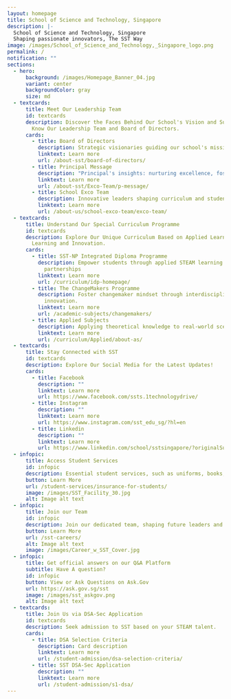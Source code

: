```yaml
---
layout: homepage
title: School of Science and Technology, Singapore
description: |-
  School of Science and Technology, Singapore
  Shaping passionate innovators, The SST Way
image: /images/School_of_Science_and_Technology,_Singapore_logo.png
permalink: /
notification: ""
sections:
  - hero:
      background: /images/Homepage_Banner_04.jpg
      variant: center
      backgroundColor: gray
      size: md
  - textcards:
      title: Meet Our Leadership Team
      id: textcards
      description: Discover the Faces Behind Our School's Vision and Success. Get to
        Know Our Leadership Team and Board of Directors.
      cards:
        - title: Board of Directors
          description: Strategic visionaries guiding our school's mission.
          linktext: Learn more
          url: /about-sst/board-of-directors/
        - title: Principal Message
          description: "Principal's insights: nurturing excellence, fostering growth"
          linktext: Learn more
          url: /about-sst/Exco-Team/p-message/
        - title: School Exco Team
          description: Innovative leaders shaping curriculum and student success.
          linktext: Learn more
          url: /about-us/school-exco-team/exco-team/
  - textcards:
      title: Understand Our Special Curriculum Programme
      id: textcards
      description: Explore Our Unique Curriculum Based on Applied Learning, Integrated
        Learning and Innovation.
      cards:
        - title: SST-NP Integrated Diploma Programme
          description: Empower students through applied STEAM learning and industry
            partnerships
          linktext: Learn more
          url: /curriculum/idp-homepage/
        - title: The ChangeMakers Programme
          description: Foster changemaker mindset through interdisciplinary learning and
            innovation.
          linktext: Learn more
          url: /academic-subjects/changemakers/
        - title: Applied Subjects
          description: Applying theoretical knowledge to real-world scenarios.
          linktext: Learn more
          url: /curriculum/Applied/about-as/
  - textcards:
      title: Stay Connected with SST
      id: textcards
      description: Explore Our Social Media for the Latest Updates!
      cards:
        - title: Facebook
          description: ""
          linktext: Learn more
          url: https://www.facebook.com/ssts.1technologydrive/
        - title: Instagram
          description: ""
          linktext: Learn more
          url: https://www.instagram.com/sst_edu_sg/?hl=en
        - title: Linkedin
          description: ""
          linktext: Learn more
          url: https://www.linkedin.com/school/sstsingapore/?originalSubdomain=sg
  - infopic:
      title: Access Student Services
      id: infopic
      description: Essential student services, such as uniforms, books, and insurance.
      button: Learn More
      url: /student-services/insurance-for-students/
      image: /images/SST_Facility_30.jpg
      alt: Image alt text
  - infopic:
      title: Join our Team
      id: infopic
      description: Join our dedicated team, shaping future leaders and fostering excellence.
      button: Learn More
      url: /sst-careers/
      alt: Image alt text
      image: /images/Career_w_SST_Cover.jpg
  - infopic:
      title: Get official answers on our Q&A Platform
      subtitle: Have A question?
      id: infopic
      button: View or Ask Questions on Ask.Gov
      url: https://ask.gov.sg/sst
      image: /images/sst_askgov.png
      alt: Image alt text
  - textcards:
      title: Join Us via DSA-Sec Application
      id: textcards
      description: Seek admission to SST based on your STEAM talent.
      cards:
        - title: DSA Selection Criteria
          description: Card description
          linktext: Learn more
          url: /student-admission/dsa-selection-criteria/
        - title: SST DSA-Sec Application
          description: ""
          linktext: Learn more
          url: /student-admission/s1-dsa/
---
```

